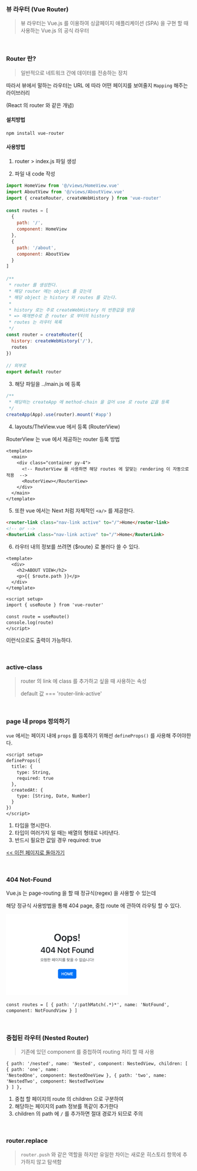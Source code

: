 ### 뷰 라우터 (Vue Router)

> 뷰 라우터는 Vue.js 를 이용하여 싱글페이지 애플리케이션 (SPA) 을 구현 할 때 사용하는 Vue.js 의 공식 라우터

<br/>

### Router 란?

> 일반적으로 네트워크 간에 데이터를 전송하는 장치

따라서 뷰에서 말하는 라우터는 URL 에 따라 어떤 페이지를 보여줄지 `Mapping` 해주는 라이브러리

(React 의 router 와 같은 개념)

#### 설치방법

```
npm install vue-router
```

#### 사용방법

1. router > index.js 파일 생성

2. 파일 내 code 작성

```javascript
import HomeView from '@/views/HomeView.vue'
import AboutView from '@/views/AboutView.vue'
import { createRouter, createWebHistory } from 'vue-router'

const routes = [
  {
    path: '/',
    component: HomeView
  },
  {
    path: '/about',
    component: AboutView
  }
]

/**
 * router 를 생성한다.
 * 해당 router 에는 object 를 갖는데
 * 해당 object 는 history 와 routes 를 갖는다.
 *
 * history 로는 주로 createWebHistory 의 반환값을 받음
 * => 매개변수로 준 router 로 부터의 history
 * routes 는 라우터 목록
 */
const router = createRouter({
  history: createWebHistory('/'),
  routes
})

// 외부로
export default router
```

3. 해당 파일을 ../main.js 에 등록

```javascript
/**
 * 해당하는 createApp 에 method-chain 을 걸어 use 로 route 값을 등록
 */
createApp(App).use(router).mount('#app')
```

4. layouts/TheView.vue 에서 등록 (RouterView)

RouterView 는 vue 에서 제공하는 router 등록 방법

```vue
<template>
  <main>
    <div class="container py-4">
      <!-- RouterView 를 사용하면 해당 routes 에 알맞는 rendering 이 자동으로 적용  -->
      <RouterView></RouterView>
    </div>
  </main>
</template>
```

5. 또한 vue 에서는 Next 처럼 자체적인 `<a/>` 를 제공한다.

```html
<router-link class="nav-link active" to="/">Home</router-link>
<!-- or -->
<RouterLink class="nav-link active" to="/">Home</RouterLink>
```

6. 라우터 내의 정보를 쓰려면 {$route} 로 불러다 쓸 수 있다.

```vue
<template>
  <div>
    <h2>ABOUT VIEW</h2>
    <p>{{ $route.path }}</p>
  </div>
</template>
```

```vue
<script setup>
import { useRoute } from 'vue-router'

const route = useRoute()
console.log(route)
</script>
```

이런식으로도 출력이 가능하다.

<br/>

### active-class

> router 의 link 에 class 를 추가하고 싶을 때 사용하는 속성
>
> default 값 === 'router-link-active'

<br/>

### page 내 props 정의하기

`vue` 에서는 페이지 내에 `props` 를 등록하기 위해선 `defineProps()` 를 사용해 주어야한다.

```vue
<script setup>
defineProps({
  title: {
    type: String,
    required: true
  },
  createdAt: {
    type: [String, Date, Number]
  }
})
</script>
```

1. 타입을 명시한다.
2. 타입이 여러가지 일 때는 배열의 형태로 나타낸다.
3. 반드시 필요한 값일 경우 required: true

[<< 이전 페이지로 돌아가기](../../README.md)

<br/>

### 404 Not-Found

Vue.js 는 page-routing 을 할 때 정규식(regex) 을 사용할 수 있는데

해당 정규식 사용방법을 통해 404 page, 중첩 route 에 관하여 라우팅 할 수 있다.

![404-notfound-image](./images/image-01.png)

```vue
const routes = [ { path: '/:pathMatch(.*)*', name: 'NotFound', component: NotFoundView } ]
```

<br/>

### 중첩된 라우터 (Nested Router)

> 기존에 있던 component 를 중첩하여 routing 처리 할 때 사용

```vue
{ path: '/nested', name: 'Nested', component: NestedView, children: [ { path: 'one', name:
'NestedOne', component: NestedOneView }, { path: 'two', name: 'NestedTwo', component: NestedTwoView
} ] },
```

1. 중첩 할 페이지의 route 의 children 으로 구분하여
2. 해당하는 페이지의 path 정보를 똑같이 추가한다
3. children 의 path 에 `/` 를 추가하면 절대 경로가 되므로 주의

<br/>

### router.replace

> `router.push` 와 같은 역할을 하지만 유일한 차이는 새로운 히스토리 항목에 추가하지 않고 탐색함
